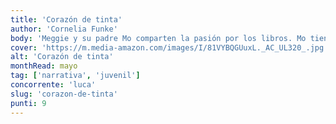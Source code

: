 ```yaml
---
title: 'Corazón de tinta'
author: 'Cornelia Funke'
body: 'Meggie y su padre Mo comparten la pasión por los libros. Mo tiene el don de hacer que los personajes cobren vida al leer en voz alta, pero un día un personaje de un libro de aventuras secuestra a Meggie.'
cover: 'https://m.media-amazon.com/images/I/81VYBQGUuxL._AC_UL320_.jpg'
alt: 'Corazón de tinta'
monthRead: mayo
tag: ['narrativa', 'juvenil']
concorrente: 'luca'
slug: 'corazon-de-tinta'
punti: 9
---
```


